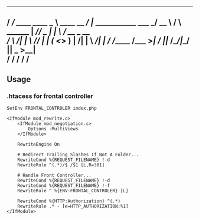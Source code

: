 
 _________                       __________               __                
 /   _____/ ____   ____           \______   \ ____  __ ___/  |_  ___________ 
 \_____  \_/ __ \ /    \   ______  |       _//  _ \|  |  \   __\/ __ \_  __ \
 /        \  ___/|   |  \ /_____/  |    |   (  <_> )  |  /|  | \  ___/|  | \/
/_______  /\___  >___|  /          |____|_  /\____/|____/ |__|  \___  >__|   
        \/     \/     \/                  \/                        \/    
------------------------------------------------------------------------------ 

## Usage

### .htacess for frontal controller
```
SetEnv FRONTAL_CONTROLER index.php

<IfModule mod_rewrite.c>
    <IfModule mod_negotiation.c>
        Options -MultiViews
    </IfModule>

    RewriteEngine On

    # Redirect Trailing Slashes If Not A Folder...
    RewriteCond %{REQUEST_FILENAME} !-d
    RewriteRule ^(.*)/$ /$1 [L,R=301]

    # Handle Front Controller...
    RewriteCond %{REQUEST_FILENAME} !-d
    RewriteCond %{REQUEST_FILENAME} !-f
    RewriteRule ^ %{ENV:FRONTAL_CONTROLER} [L]

    RewriteCond %{HTTP:Authorization} ^(.*)
    RewriteRule .* - [e=HTTP_AUTHORIZATION:%1]
</IfModule>

```